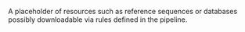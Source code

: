 A placeholder of resources such as reference sequences or databases possibly downloadable via rules defined in the pipeline.

